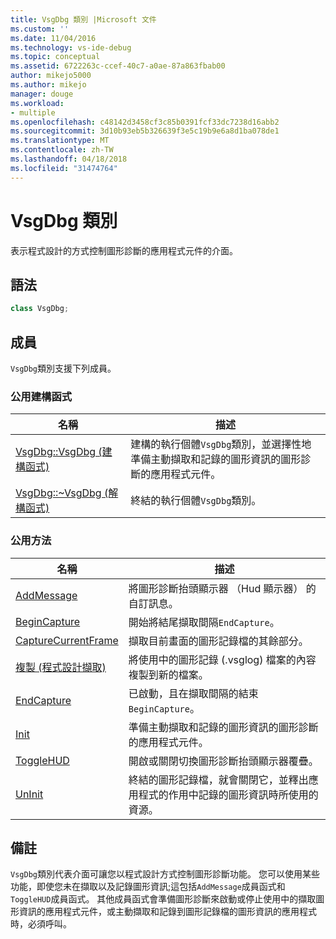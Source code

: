 ```yaml
---
title: VsgDbg 類別 |Microsoft 文件
ms.custom: ''
ms.date: 11/04/2016
ms.technology: vs-ide-debug
ms.topic: conceptual
ms.assetid: 6722263c-ccef-40c7-a0ae-87a863fbab00
author: mikejo5000
ms.author: mikejo
manager: douge
ms.workload:
- multiple
ms.openlocfilehash: c48142d3458cf3c85b0391fcf33dc7238d16abb2
ms.sourcegitcommit: 3d10b93eb5b326639f3e5c19b9e6a8d1ba078de1
ms.translationtype: MT
ms.contentlocale: zh-TW
ms.lasthandoff: 04/18/2018
ms.locfileid: "31474764"
---
```

# <a name="vsgdbg-class"></a>VsgDbg 類別
表示程式設計的方式控制圖形診斷的應用程式元件的介面。  
  
## <a name="syntax"></a>語法  
  
```C++  
class VsgDbg;  
```  
  
## <a name="members"></a>成員  
 `VsgDbg`類別支援下列成員。  
  
### <a name="public-constructors"></a>公用建構函式  
  
|名稱|描述|  
|----------|-----------------|  
|[VsgDbg::VsgDbg (建構函式)](vsgdbg-vsgdbg-constructor.md)|建構的執行個體`VsgDbg`類別，並選擇性地準備主動擷取和記錄的圖形資訊的圖形診斷的應用程式元件。|  
|[VsgDbg::~VsgDbg (解構函式)](vsgdbg-tilde-vsgdbg-destructor.md)|終結的執行個體`VsgDbg`類別。|  
  
### <a name="public-methods"></a>公用方法  
  
|名稱|描述|  
|----------|-----------------|  
|[AddMessage](addmessage.md)|將圖形診斷抬頭顯示器 （Hud 顯示器） 的自訂訊息。|  
|[BeginCapture](begincapture.md)|開始將結尾擷取間隔`EndCapture`。|  
|[CaptureCurrentFrame](capturecurrentframe.md)|擷取目前畫面的圖形記錄檔的其餘部分。|  
|[複製 (程式設計擷取)](copy-programmatic-capture.md)|將使用中的圖形記錄 (.vsglog) 檔案的內容複製到新的檔案。|  
|[EndCapture](endcapture.md)|已啟動，且在擷取間隔的結束`BeginCapture`。|  
|[Init](init.md)|準備主動擷取和記錄的圖形資訊的圖形診斷的應用程式元件。|  
|[ToggleHUD](togglehud.md)|開啟或關閉切換圖形診斷抬頭顯示器覆疊。|  
|[UnInit](uninit.md)|終結的圖形記錄檔，就會關閉它，並釋出應用程式的作用中記錄的圖形資訊時所使用的資源。|  
  
## <a name="remarks"></a>備註  
 `VsgDbg`類別代表介面可讓您以程式設計方式控制圖形診斷功能。 您可以使用某些功能，即使您未在擷取以及記錄圖形資訊;這包括`AddMessage`成員函式和`ToggleHUD`成員函式。 其他成員函式會準備圖形診斷來啟動或停止使用中的擷取圖形資訊的應用程式元件，或主動擷取和記錄到圖形記錄檔的圖形資訊的應用程式時，必須呼叫。